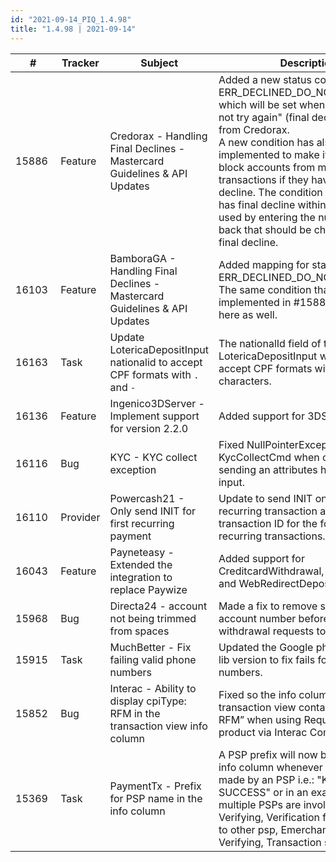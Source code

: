 ```yaml
--- 
id: "2021-09-14_PIQ_1.4.98"
title: "1.4.98 | 2021-09-14"
--- 
```



| #     | Tracker     | Subject   | Description    |
|-------|-------------|-----------|----------------|
| 15886 | Feature | Credorax - Handling Final Declines - Mastercard Guidelines & API Updates | Added a new status code, ERR_DECLINED_DO_NOT_TRY_AGAIN, which will be set when getting a "do not try again" (final decline) response from Credorax.<br/>A new condition has also been implemented to make it possible to block accounts from making transactions if they have got a final decline. The condition is "Account has final decline within days" and is used by entering the number of days back that should be checked for a final decline. |
| 16103 | Feature | BamboraGA - Handling Final Declines - Mastercard Guidelines & API Updates | Added mapping for status code ERR_DECLINED_DO_NOT_TRY_AGAIN. The same condition that was implemented in #15886 can be used here as well. |
| 16163 | Task | Update LotericaDepositInput nationalid to accept CPF formats with `.` and `-` | The nationalId field of the LotericaDepositInput was updated to accept CPF formats with `.` and `-` characters. |
| 16136 | Feature | Ingenico3DServer - Implement support for version 2.2.0 | Added support for 3DS version 2.2.0. |
| 16116 | Bug | KYC - KYC collect exception | Fixed NullPointerException during KycCollectCmd when cashier is not sending an attributes hashmap in the input. |
| 16110 | Provider | Powercash21 - Only send INIT for first recurring payment | Update to send INIT only for the first recurring transaction and the transaction ID for the following recurring transactions. |
| 16043 | Feature | Payneteasy - Extended the integration to replace Paywize | Added support for CreditcardWithdrawal, Capture, Void and WebRedirectDeposit |
| 15968 | Bug | Directa24 - account not being trimmed from spaces | Made a fix to remove spaces from the account number before sending withdrawal requests to Directa24. |
| 15915 | Task | MuchBetter - Fix failing valid phone numbers | Updated the Google phone number lib version to fix fails for valid phone numbers. |
| 15852 | Bug | Interac - Ability to display cpiType: RFM in the transaction view info column | Fixed so the info column in the transaction view contain “cpiType: RFM” when using Request for Money product via Interac Combined. |
| 15369 | Task | PaymentTx - Prefix for PSP name in the info column | A PSP prefix will now be added in the info column whenever an action is made by an PSP i.e.: "Kluwp: SUCCESS" or in an example where multiple PSPs are involved: "Kluwp: Verifying, Verification failed, Fallback to other psp, EmerchantPay: Verifying, Transaction successful" |
